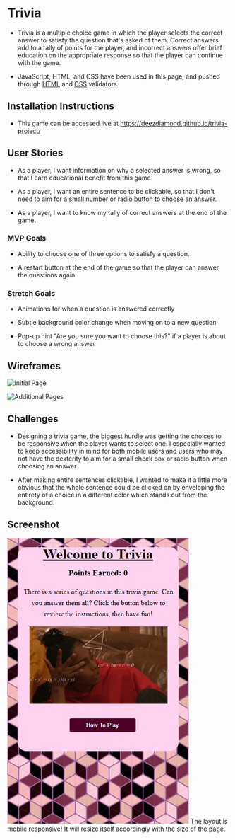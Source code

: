 # Trivia

- Trivia is a multiple choice game in which the player selects the correct answer to satisfy the question that's asked of them. Correct answers add to a tally of points for the player, and incorrect answers offer brief education on the appropriate response so that the player can continue with the game.

- JavaScript, HTML, and CSS have been used in this page, and pushed through [HTML](https://html5.validator.nu/) and [CSS](https://jigsaw.w3.org/css-validator/) validators.

## Installation Instructions

- This game can be accessed live at https://deezdiamond.github.io/trivia-project/ 

## User Stories

- As a player, I want information on why a selected answer is wrong, so that I earn educational benefit from this game.

- As a player, I want an entire sentence to be clickable, so that I don't need to aim for a small number or radio button to choose an answer.

- As a player, I want to know my tally of correct answers at the end of the game.

### MVP Goals

- Ability to choose one of three options to satisfy a question.

- A restart button at the end of the game so that the player can answer the questions again.

### Stretch Goals

- Animations for when a question is answered correctly

- Subtle background color change when moving on to a new question

- Pop-up hint "Are you sure you want to choose this?" if a player is about to choose a wrong answer

## Wireframes

![Initial Page](https://media.git.generalassemb.ly/user/30672/files/feff1000-08ba-11eb-8fee-265b5931271b)

![Additional Pages](https://media.git.generalassemb.ly/user/30672/files/0c1bff00-08bb-11eb-89a7-c74ba89978cf)

## Challenges

- Designing a trivia game, the biggest hurdle was getting the choices to be responsive when the player wants to select one. I especially wanted to keep accessibility in mind for both mobile users and users who may not have the dexterity to aim for a small check box or radio button when choosing an answer.

- After making entire sentences clickable, I wanted to make it a little more obvious that the whole sentence could be clicked on by enveloping the entirety of a choice in a different color which stands out from the background.

## Screenshot
![Mobile Screenshot](images/mobile-screenshot.png)
The layout is mobile responsive! It will resize itself accordingly with the size of the page. 